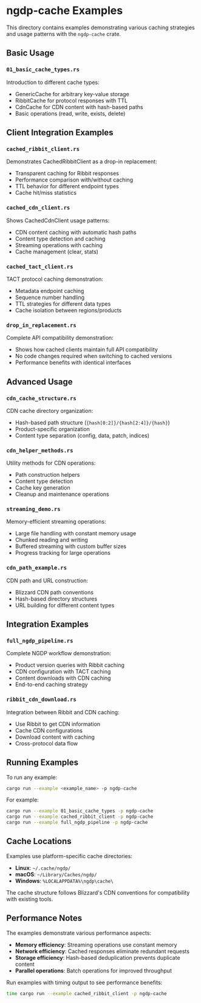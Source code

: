 # ngdp-cache Examples

This directory contains examples demonstrating various caching strategies and usage patterns with the `ngdp-cache` crate.

## Basic Usage

### `01_basic_cache_types.rs`
Introduction to different cache types:
- GenericCache for arbitrary key-value storage
- RibbitCache for protocol responses with TTL
- CdnCache for CDN content with hash-based paths
- Basic operations (read, write, exists, delete)

## Client Integration Examples

### `cached_ribbit_client.rs`
Demonstrates CachedRibbitClient as a drop-in replacement:
- Transparent caching for Ribbit responses
- Performance comparison with/without caching
- TTL behavior for different endpoint types
- Cache hit/miss statistics

### `cached_cdn_client.rs`
Shows CachedCdnClient usage patterns:
- CDN content caching with automatic hash paths
- Content type detection and caching
- Streaming operations with caching
- Cache management (clear, stats)

### `cached_tact_client.rs`
TACT protocol caching demonstration:
- Metadata endpoint caching
- Sequence number handling
- TTL strategies for different data types
- Cache isolation between regions/products

### `drop_in_replacement.rs`
Complete API compatibility demonstration:
- Shows how cached clients maintain full API compatibility
- No code changes required when switching to cached versions
- Performance benefits with identical interfaces

## Advanced Usage

### `cdn_cache_structure.rs`
CDN cache directory organization:
- Hash-based path structure (`{hash[0:2]}/{hash[2:4]}/{hash}`)
- Product-specific organization
- Content type separation (config, data, patch, indices)

### `cdn_helper_methods.rs`
Utility methods for CDN operations:
- Path construction helpers
- Content type detection
- Cache key generation
- Cleanup and maintenance operations

### `streaming_demo.rs`
Memory-efficient streaming operations:
- Large file handling with constant memory usage
- Chunked reading and writing
- Buffered streaming with custom buffer sizes
- Progress tracking for large operations

### `cdn_path_example.rs`
CDN path and URL construction:
- Blizzard CDN path conventions
- Hash-based directory structures
- URL building for different content types

## Integration Examples

### `full_ngdp_pipeline.rs`
Complete NGDP workflow demonstration:
- Product version queries with Ribbit caching
- CDN configuration with TACT caching
- Content downloads with CDN caching
- End-to-end caching strategy

### `ribbit_cdn_download.rs`
Integration between Ribbit and CDN caching:
- Use Ribbit to get CDN information
- Cache CDN configurations
- Download content with caching
- Cross-protocol data flow

## Running Examples

To run any example:
```bash
cargo run --example <example_name> -p ngdp-cache
```

For example:
```bash
cargo run --example 01_basic_cache_types -p ngdp-cache
cargo run --example cached_ribbit_client -p ngdp-cache
cargo run --example full_ngdp_pipeline -p ngdp-cache
```

## Cache Locations

Examples use platform-specific cache directories:
- **Linux**: `~/.cache/ngdp/`
- **macOS**: `~/Library/Caches/ngdp/`
- **Windows**: `%LOCALAPPDATA%\ngdp\cache\`

The cache structure follows Blizzard's CDN conventions for compatibility with existing tools.

## Performance Notes

The examples demonstrate various performance aspects:
- **Memory efficiency**: Streaming operations use constant memory
- **Network efficiency**: Cached responses eliminate redundant requests
- **Storage efficiency**: Hash-based deduplication prevents duplicate content
- **Parallel operations**: Batch operations for improved throughput

Run examples with timing output to see performance benefits:
```bash
time cargo run --example cached_ribbit_client -p ngdp-cache
```